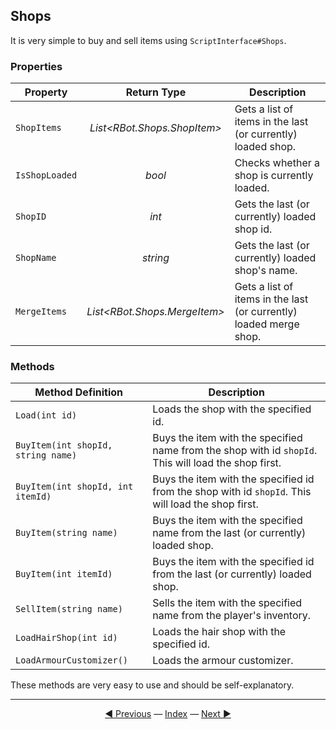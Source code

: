 ## Shops
It is very simple to buy and sell items using `ScriptInterface#Shops`.

### Properties

| Property | Return Type | Description |
|---|:---:|---|
| `ShopItems` | *List\<RBot.Shops.ShopItem>* | Gets a list of items in the last (or currently) loaded shop. |
| `IsShopLoaded` | *bool* | Checks whether a shop is currently loaded. |
| `ShopID` | *int* | Gets the last (or currently) loaded shop id. |
| `ShopName` | *string* | Gets the last (or currently) loaded shop's name. |
| `MergeItems` | *List\<RBot.Shops.MergeItem>* | Gets a list of items in the last (or currently) loaded merge shop. |

### Methods

| Method Definition | Description |
|---|---|
| `Load(int id)` | Loads the shop with the specified id. |
| `BuyItem(int shopId, string name)` | Buys the item with the specified name from the shop with id `shopId`. This will load the shop first. |
| `BuyItem(int shopId, int itemId)` | Buys the item with the specified id from the shop with id `shopId`. This will load the shop first. |
| `BuyItem(string name)` | Buys the item with the specified name from the last (or currently) loaded shop. |
| `BuyItem(int itemId)` | Buys the item with the specified id from the last (or currently) loaded shop. |
| `SellItem(string name)` | Sells the item with the specified name from the player's inventory. |
| `LoadHairShop(int id)` | Loads the hair shop with the specified id. |
| `LoadArmourCustomizer()` | Loads the armour customizer. |

These methods are very easy to use and should be self-explanatory.

---------
<center>
<a href="/Rbot-Scripts/5 Skills" title="5. Skills">◄ Previous</a> — <a href="/Rbot-Scripts/" title="Back to Index">Index</a> — <a href="/Rbot-Scripts/7 Player" title="7. Player">Next ►</a></center>